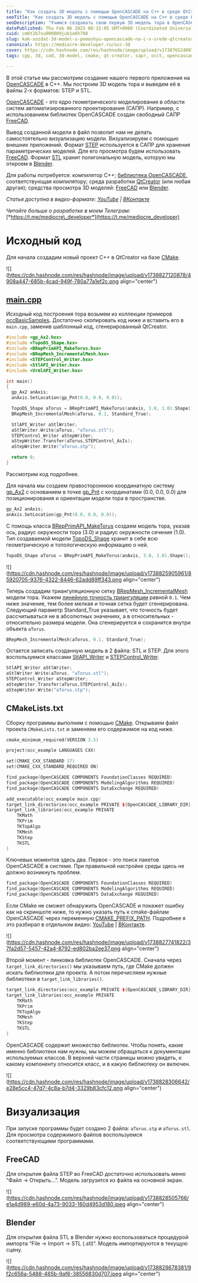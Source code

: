 ```yaml
---
title: "Как создать 3D модель с помощью OpenCASCADE на C++ в среде QtCreator"
seoTitle: "Как создать 3D модель с помощью OpenCASCADE на C++ в среде QtCreator"
seoDescription: "Учимся создавать свою первую 3D модель тора в OpenCASCADE"
datePublished: Thu Feb 06 2025 08:15:05 GMT+0000 (Coordinated Universal Time)
cuid: cm6t2b7xu000009jub1o6h798
slug: kak-sozdat-3d-model-s-pomoshyu-opencascade-na-c-v-srede-qtcreator
canonical: https://mediocre-developer.ru/occ-3d
cover: https://cdn.hashnode.com/res/hashnode/image/upload/v1738765248973/e9ad1718-45e0-4506-bcfe-7bf0ebafa2bb.png
tags: cpp, 3d, cad, 3d-model, cmake, qt-creator, sapr, occt, opencascade

---
```


В этой статье мы рассмотрим создание нашего первого приложения на [OpenCASCADE](https://dev.opencascade.org/release) в C++. Мы построим 3D модель тора и выведем её в файлы 2-х форматов: STEP и STL.

[OpenCASCADE](https://dev.opencascade.org/release) - это ядро геометрического моделирования в области систем автоматизированного проектирования (САПР). Например, с использованием библиотек OpenCASCADE создан свободный САПР [FreeCAD](https://www.freecad.org/).

Вывод созданной модели в файл позволит нам не делать самостоятельно визуализацию модели. Визуализируем с помощью внешних приложений. Формат [STEP](https://ru.wikipedia.org/wiki/STEP_\(%D1%81%D1%82%D0%B0%D0%BD%D0%B4%D0%B0%D1%80%D1%82\)) используется в САПР для хранения параметрических моделей. Для его просмотра будем использовать [FreeCAD](https://www.freecad.org/). Формат [STL](https://ru.wikipedia.org/wiki/STL_\(%D1%84%D0%BE%D1%80%D0%BC%D0%B0%D1%82_%D1%84%D0%B0%D0%B9%D0%BB%D0%B0\)) хранит полигональную модель, которую мы откроем в [Blender](https://www.blender.org/).

Для работы потребуется: компилятор C++; [библиотека OpenCASCADE](https://dev.opencascade.org/release), соответствующая компилятору; среда разработки [QtCreator](https://www.qt.io/product/development-tools) (или любая другая); средства просмотра 3D моделей: [FreeCAD](https://www.freecad.org/) или [Blender](https://www.blender.org/).

*Статья доступна в видео-формате:* [*YouTube*](https://youtu.be/KG2E0L1hl8Q) *|* [*ВКонтакте*](https://vk.com/video-228420545_456239020)

*Читайте больше о разработке в моем Телеграм:* [*https://t.me/mediocre\_developer*](https://t.me/mediocre_developer)

# Исходный код

Для начала создадим новый проект C++ в QtCreator на базе [CMake](https://cmake.org/).

![](https://cdn.hashnode.com/res/hashnode/image/upload/v1738827120878/4908a447-685b-4cad-949f-780a77a1ef2c.png align="center")

## [main.cpp](https://github.com/quirxi/occBasicSamples)

Исходный код построения тора возьмем из коллекции примеров [occBasicSamples](https://github.com/quirxi/occBasicSamples)**.** Достаточно скопировать код ниже и вставить его в `main.cpp`, заменив шаблонный код, сгенерированный QtCreator.

```cpp
#include <gp_Ax2.hxx>
#include <TopoDS_Shape.hxx>
#include <BRepPrimAPI_MakeTorus.hxx>
#include <BRepMesh_IncrementalMesh.hxx>
#include <STEPControl_Writer.hxx>
#include <StlAPI_Writer.hxx>
#include <VrmlAPI_Writer.hxx>

int main()
{
  gp_Ax2 anAxis;
  anAxis.SetLocation(gp_Pnt(0.0, 0.0, 0.0));

  TopoDS_Shape aTorus = BRepPrimAPI_MakeTorus(anAxis, 3.0, 1.0).Shape();
  BRepMesh_IncrementalMesh(aTorus, 0.1, Standard_True);

  StlAPI_Writer aStlWriter;
  aStlWriter.Write(aTorus, "aTorus.stl");
  STEPControl_Writer aStepWriter;
  aStepWriter.Transfer(aTorus,STEPControl_AsIs);
  aStepWriter.Write("aTorus.stp");

  return 0;
}
```

Рассмотрим код подробнее.

Для начала мы создаем правостороннюю координатную систему [gp\_Ax2](https://dev.opencascade.org/doc/refman/html/classgp___ax2.html) с основанием в точке [gp\_Pnt](https://dev.opencascade.org/doc/refman/html/classgp___pnt.html) с координатами (0.0, 0.0, 0.0) для позиционирования и ориентации модели тора в пространстве.

```cpp
gp_Ax2 anAxis;
anAxis.SetLocation(gp_Pnt(0.0, 0.0, 0.0));
```

С помощь класса [BRepPrimAPI\_MakeTorus](https://dev.opencascade.org/doc/refman/html/class_b_rep_prim_a_p_i___make_torus.html) создаем модель тора, указав ось, радиус окружности тора (3.0) и радиус окружности сечения (1.0). Тип создаваемой модели [TopoDS\_Shape](https://dev.opencascade.org/doc/refman/html/class_topo_d_s___shape.html) хранит в себе всю геометрическую и топологическую информацию о ней.

```cpp
TopoDS_Shape aTorus = BRepPrimAPI_MakeTorus(anAxis, 3.0, 1.0).Shape();
```

![](https://cdn.hashnode.com/res/hashnode/image/upload/v1738825905961/85920705-9376-4322-8446-62add89ff343.png align="center")

Теперь создадим триангуляционную сетку [BRepMesh\_IncrementalMesh](https://dev.opencascade.org/doc/refman/html/class_b_rep_mesh___incremental_mesh.html) модели тора. Укажем [линейную точность триангуляции](https://dev.opencascade.org/doc/overview/html/occt_user_guides__mesh.html) равной `0.1`. Чем ниже значение, тем более мелкая и точная сетка будет сгенерирована. Следующий параметр Standard\_True указывает, что точность будет рассчитываться не в абсолютных значениях, а в относительных - относительно размера модели. Она сгенерируется и сохранится внутри объекта `aTorus`.

```cpp
BRepMesh_IncrementalMesh(aTorus, 0.1, Standard_True);
```

Остается записать созданную модель в 2 файла: STL и STEP. Для этого воспользуемся классами [StlAPI\_Writer](https://dev.opencascade.org/doc/refman/html/class_stl_a_p_i___writer.html) и [STEPControl\_Writer](https://dev.opencascade.org/doc/refman/html/class_s_t_e_p_control___writer.html).

```cpp
StlAPI_Writer aStlWriter;
aStlWriter.Write(aTorus, "aTorus.stl");
STEPControl_Writer aStepWriter;
aStepWriter.Transfer(aTorus,STEPControl_AsIs);
aStepWriter.Write("aTorus.stp");
```

## CMakeLists.txt

Сборку программы выполним с помощью [CMake](https://cmake.org/). Открываем файл проекта `CMakeLists.txt` и заменяем его содержимое на код ниже.

```cpp
cmake_minimum_required(VERSION 3.5)

project(occ_example LANGUAGES CXX)

set(CMAKE_CXX_STANDARD 17)
set(CMAKE_CXX_STANDARD_REQUIRED ON)

find_package(OpenCASCADE COMPONENTS FoundationClasses REQUIRED)
find_package(OpenCASCADE COMPONENTS ModelingAlgorithms REQUIRED)
find_package(OpenCASCADE COMPONENTS DataExchange REQUIRED)

add_executable(occ_example main.cpp)
target_link_directories(occ_example PRIVATE ${OpenCASCADE_LIBRARY_DIR})
target_link_libraries(occ_example PRIVATE
    TKMath
    TKPrim
    TKTopAlgo
    TKMesh
    TKStep
    TKSTL
)
```

Ключевых моментов здесь два. Первое - это поиск пакетов OpenCASCADE в системе. При правильной настройке среды здесь не должно возникнуть проблем.

```cpp
find_package(OpenCASCADE COMPONENTS FoundationClasses REQUIRED)
find_package(OpenCASCADE COMPONENTS ModelingAlgorithms REQUIRED)
find_package(OpenCASCADE COMPONENTS DataExchange REQUIRED)
```

Если CMake не сможет обнаружить OpenCASCADE и покажет ошибку как на скриншоте ниже, то нужно указать путь к cmake-файлам OpenCASCADE через переменную [CMAKE\_PREFIX\_PATH](https://cmake.org/cmake/help/v3.0/variable/CMAKE_PREFIX_PATH.html). Подробнее я это разбирал в отдельном видео: [YouTube](https://youtu.be/6VS-8sgfoZU) | [ВКонтакте](https://vkvideo.ru/video-228420545_456239019?list=ln-EZZCMDEs5FZCmuIWZX).

![](https://cdn.hashnode.com/res/hashnode/image/upload/v1738827741822/37fa2d57-5457-42a4-8792-ed802ba2ee37.png align="center")

Второй момент - линковка библиотек OpenCASCADE. Сначала через `target_link_directories()` мы указываем путь, где CMake должен искать библиотеки для проекта. А потом перечисляем нужные библиотеки в `target_link_libraries()`.

```cpp
target_link_directories(occ_example PRIVATE ${OpenCASCADE_LIBRARY_DIR})
target_link_libraries(occ_example PRIVATE
    TKMath
    TKPrim
    TKTopAlgo
    TKMesh
    TKStep
    TKSTL
)
```

OpenCASCADE содержит множество библиотек. Чтобы понять, какие именно библиотеки нам нужны, мы можем обращаться к документации используемых классов. В верхней части страницы можно увидеть, к какому компоненту относится класс, и в какую библиотеку он включен.

![](https://cdn.hashnode.com/res/hashnode/image/upload/v1738828306642/e28e5cc4-47d7-4c8a-b7d4-3329b83cfc12.png align="center")

# Визуализация

При запуске программы будет создано 2 файла: `aTorus.stp` и `aTorus.stl`. Для просмотра содержимого файлов воспользуемся соответствующими программами.

## FreeCAD

Для открытия файла STEP во FreeCAD достаточно использовать меню “Файл → Открыть…”. Модель загрузится из файла на основной экран.

![](https://cdn.hashnode.com/res/hashnode/image/upload/v1738828505766/e1a4d989-e60d-4a73-9033-160d4953d180.jpeg align="center")

## Blender

Для открытия файла STL в Blender нужно воспользоваться процедурой импорта “File → Import → STL (.stl)“. Модель импортируются в текущую сцену.

![](https://cdn.hashnode.com/res/hashnode/image/upload/v1738828678381/9f2c656a-5488-485b-9af6-38556830d707.jpeg align="center")